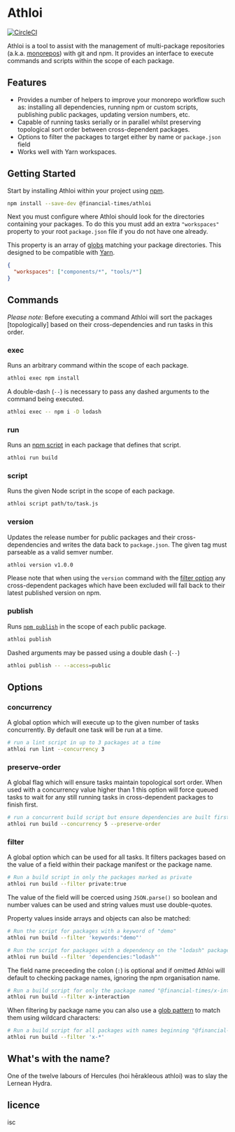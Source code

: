 # Athloi

[![CircleCI](https://circleci.com/gh/Financial-Times/athloi/tree/master.svg?style=svg)](https://circleci.com/gh/Financial-Times/athloi/tree/master)

Athloi is a tool to assist with the management of multi-package repositories (a.k.a. [monorepos]) with git and npm. It provides an interface to execute commands and scripts within the scope of each package.

[monorepos]: https://github.com/babel/babel/blob/master/doc/design/monorepo.md


## Features

- Provides a number of helpers to improve your monorepo workflow such as: installing all dependencies, running npm or custom scripts, publishing public packages, updating version numbers, etc.
- Capable of running tasks serially or in parallel whilst preserving topological sort order between cross-dependent packages.
- Options to filter the packages to target either by name or `package.json` field
- Works well with Yarn workspaces.


## Getting Started

Start by installing Athloi within your project using [npm].

```sh
npm install --save-dev @financial-times/athloi
```

[npm]: https://www.npmjs.com/

Next you must configure where Athloi should look for the directories containing your packages. To do this you must add an extra `"workspaces"` property to your root `package.json` file if you do not have one already.

This property is an array of [globs] matching your package directories. This designed to be compatible with [Yarn].

```json
{
  "workspaces": ["components/*", "tools/*"]
}
```

[globs]: https://en.wikipedia.org/wiki/Glob_(programming)
[Lerna]: https://lernajs.io/
[Yarn]: https://yarnpkg.com/en/


## Commands

_Please note:_ Before executing a command Athloi will sort the packages [topologically] based on their cross-dependencies and run tasks in this order.

### exec

Runs an arbitrary command within the scope of each package.

```sh
athloi exec npm install
```

A double-dash (`--`) is necessary to pass any dashed arguments to the command being executed.

```sh
athloi exec -- npm i -D lodash
```

### run

Runs an [npm script] in each package that defines that script.

```sh
athloi run build
```

[npm script]: https://docs.npmjs.com/misc/scripts

### script

Runs the given Node script in the scope of each package.

```sh
athloi script path/to/task.js
```

### version

Updates the release number for public packages and their cross-dependencies and writes the data back to `package.json`. The given tag must parseable as a valid semver number.

```sh
athloi version v1.0.0
```

Please note that when using the `version` command with the [filter option](#filter) any cross-dependent packages which have been excluded will fall back to their latest published version on npm.

### publish

Runs [`npm publish`][npm-publish] in the scope of each public package.

```sh
athloi publish
```

Dashed arguments may be passed using a double dash (`--`)

```sh
athloi publish -- --access=public
```

[npm-publish]: https://docs.npmjs.com/cli/publish


## Options

### concurrency

A global option which will execute up to the given number of tasks concurrently. By default one task will be run at a time.

```sh
# run a lint script in up to 3 packages at a time
athloi run lint --concurrency 3
```

### preserve-order

A global flag which will ensure tasks maintain topological sort order. When used with a concurrency value higher than 1 this option will force queued tasks to wait for any still running tasks in cross-dependent packages to finish first.

```sh
# run a concurrent build script but ensure dependencies are built first
athloi run build --concurrency 5 --preserve-order
```

### filter

A global option which can be used for all tasks. It filters packages based on the value of a field within their package manifest or the package name.

```sh
# Run a build script in only the packages marked as private
athloi run build --filter private:true
```

The value of the field will be coerced using `JSON.parse()` so boolean and number values can be used and string values must use double-quotes.

Property values inside arrays and objects can also be matched:

```sh
# Run the script for packages with a keyword of "demo"
athloi run build --filter 'keywords:"demo"'

# Run the script for packages with a dependency on the "lodash" package
athloi run build --filter 'dependencies:"lodash"'
```

The field name preceeding the colon (`:`) is optional and if omitted Athloi will default to checking package names, ignoring the npm organisation name.

```sh
# Run a build script for only the package named "@financial-times/x-interaction"
athloi run build --filter x-interaction
```

When filtering by package name you can also use a [glob pattern] to match them using wildcard characters:

```sh
# Run a build script for all packages with names beginning "@financial-times/x-"
athloi run build --filter 'x-*'
```

[glob pattern]: https://en.wikipedia.org/wiki/Glob_(programming)


## What's with the name?

One of the twelve labours of Hercules (hoi hērakleous athloi) was to slay the Lernean Hydra.


## licence

isc
